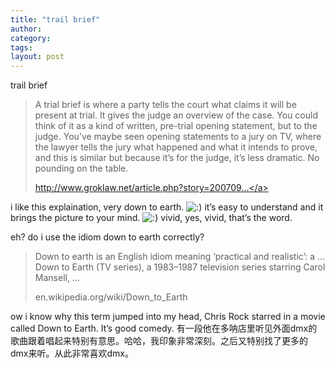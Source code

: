 ```yaml
---
title: "trail brief"
author:
category: 
tags: 
layout: post
---
```

trail brief

<blockquote>

A trial brief is where a party tells the court what claims it will be present at trial. It gives the judge an overview of the case. You could think of it as a kind of written, pre-trial opening statement, but to the judge. You’ve maybe seen opening statements to a jury on TV, where the lawyer tells the jury what happened and what it intends to prove, and this is similar but because it’s for the judge, it’s less dramatic. No pounding on the table.

<a href="http://www.groklaw.net/article.php?story=20070914140030234">http://www.groklaw.net/article.php?story=200709...</a>

</blockquote>

i like this explaination, very down to earth. <img src='http://www.rijiben.org/smilies/icon_smile.gif' alt=':)' class='wp-smiley' />  it’s easy to understand and it brings the picture to your mind. <img src='http://www.rijiben.org/smilies/icon_smile.gif' alt=':)' class='wp-smiley' />  vivid, yes, vivid, that’s the word.

eh? do i use the idiom down to earth correctly?

<blockquote>

Down to earth is an English idiom meaning ‘practical and realistic’: a … Down to Earth (TV series), a 1983–1987 television series starring Carol Mansell, …

en.wikipedia.org/wiki/Down_to_Earth

</blockquote>

ow i know why this term jumped into my head, Chris Rock starred in a movie called Down to Earth. It’s good comedy. 有一段他在多呐店里听见外面dmx的歌曲跟着唱起来特别有意思。哈哈，我印象非常深刻。之后又特别找了更多的dmx来听。从此非常喜欢dmx。

